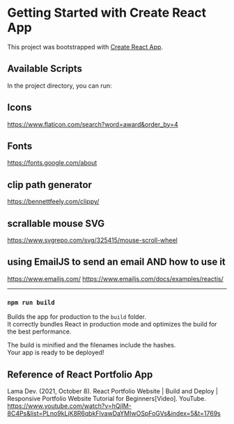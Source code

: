 # Getting Started with Create React App

This project was bootstrapped with [Create React App](https://github.com/facebook/create-react-app).

## Available Scripts

In the project directory, you can run:

## Icons

https://www.flaticon.com/search?word=award&order_by=4

## Fonts

https://fonts.google.com/about

## clip path generator

https://bennettfeely.com/clippy/

## scrallable mouse SVG

https://www.svgrepo.com/svg/325415/mouse-scroll-wheel

## using EmailJS to send an email AND how to use it

https://www.emailjs.com/
https://www.emailjs.com/docs/examples/reactjs/

---

### `npm run build`

Builds the app for production to the `build` folder.\
It correctly bundles React in production mode and optimizes the build for the best performance.

The build is minified and the filenames include the hashes.\
Your app is ready to be deployed!

## Reference of React Portfolio App

Lama Dev. (2021, October 8). React Portfolio Website | Build and Deploy | Responsive Portfolio Website Tutorial for Beginners[Video]. YouTube. https://www.youtube.com/watch?v=hQjlM-8C4Ps&list=PLno9kLjK8R6qbkFlvawDaYMIwOSpFoGVs&index=5&t=1769s
